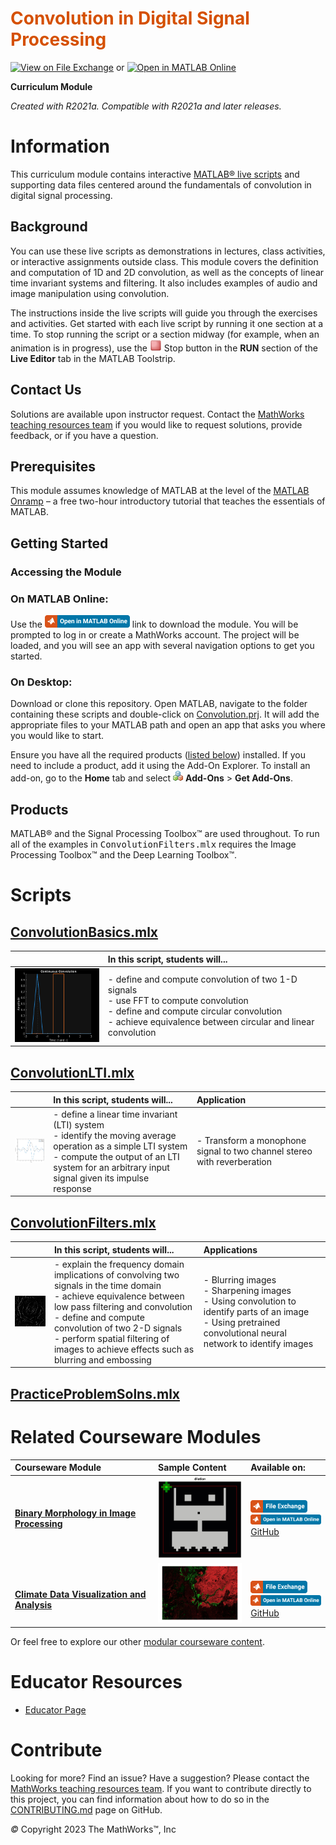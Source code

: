 
<a name="T_DEF03274"></a>
# <span style="color:rgb(213,80,0)">Convolution in Digital Signal Processing</span>
<a name="H_053613DF"></a>

[![View on File Exchange](https://www.mathworks.com/matlabcentral/images/matlab-file-exchange.svg)](https://www.mathworks.com/matlabcentral/fileexchange/97112-convolution-in-digital-signal-processing) or [![Open in MATLAB Online](https://www.mathworks.com/images/responsive/global/open-in-matlab-online.svg)](https://matlab.mathworks.com/open/github/v1?repo=MathWorks-Teaching-Resources/Convolution-Digital-Signal-Processing&project=Convolution.prj&file=README.mlx)

**Curriculum Module**

_Created with R2021a. Compatible with R2021a and later releases._

# Information

This curriculum module contains interactive [MATLAB® live scripts](https://www.mathworks.com/products/matlab/live-editor.html) and supporting data files centered around the fundamentals of convolution in digital signal processing. 

<a name="H_F00D98E4"></a>
## Background

You can use these live scripts as demonstrations in lectures, class activities, or interactive assignments outside class. This module covers the definition and computation of 1D and 2D convolution, as well as the concepts of linear time invariant systems and filtering. It also includes examples of audio and image manipulation using convolution.


The instructions inside the live scripts will guide you through the exercises and activities. Get started with each live script by running it one section at a time. To stop running the script or a section midway (for example, when an animation is in progress), use the <img src="Images/EndIcon.png" width="19" alt="EndIcon.png"> Stop button in the **RUN** section of the **Live Editor** tab in the MATLAB Toolstrip.

## Contact Us

Solutions are available upon instructor request. Contact the [MathWorks teaching resources team](mailto:onlineteaching@mathworks.com) if you would like to request solutions, provide feedback, or if you have a question.

<a name="H_30BC7141"></a>
## Prerequisites

This module assumes knowledge of MATLAB at the level of the [<u>MATLAB Onramp</u>](https://matlabacademy.mathworks.com/details/matlab-onramp/gettingstarted) – a free two-hour introductory tutorial that teaches the essentials of MATLAB.

<a name="H_330E72C3"></a>
## Getting Started
### Accessing the Module
### **On MATLAB Online:**

Use the [<img src="Images/OpenInMO.png" width="136" alt="OpenInMO.png">](https://matlab.mathworks.com/open/github/v1?repo=MathWorks-Teaching-Resources/Convolution-Digital-Signal-Processing&project=Convolution.prj) link to download the module. You will be prompted to log in or create a MathWorks account. The project will be loaded, and you will see an app with several navigation options to get you started.

### **On Desktop:**

Download or clone this repository. Open MATLAB, navigate to the folder containing these scripts and double-click on [Convolution.prj](https://matlab.mathworks.com/open/github/v1?repo=MathWorks-Teaching-Resources/Convolution-Digital-Signal-Processing&project=Convolution.prj). It will add the appropriate files to your MATLAB path and open an app that asks you where you would like to start. 


Ensure you have all the required products ([listed below](#H_E850B4FF)) installed. If you need to include a product, add it using the Add-On Explorer. To install an add-on, go to the **Home** tab and select  <img src="Images/AddOnsIcon.png" width="16" alt="AddOnsIcon.png"> **Add-Ons** > **Get Add-Ons**. 

<a name="H_E850B4FF"></a>
## Products

MATLAB® and the Signal Processing Toolbox™ are used throughout. To run all of the examples in <samp>ConvolutionFilters.mlx</samp> requires the Image Processing Toolbox™ and the Deep Learning Toolbox™.

<a name="H_E8C62B23"></a>
# Scripts
## [**ConvolutionBasics.mlx**](https://matlab.mathworks.com/open/github/v1?repo=MathWorks-Teaching-Resources/Convolution-Digital-Signal-Processing&project=Convolution.prj&file=ConvolutionBasics.mlx) 
|  | **In this script, students will...**  |
| :-- | :-- |
| <img src="Images/Conv1D.gif" width="171" alt="Conv1D.gif"> |-  define and compute convolution of two 1-D signals <br>-  use FFT to compute convolution <br>-  define and compute circular convolution <br>-  achieve equivalence between circular and linear convolution  |

## [**ConvolutionLTI.mlx**](https://matlab.mathworks.com/open/github/v1?repo=MathWorks-Teaching-Resources/Convolution-Digital-Signal-Processing&project=Convolution.prj&file=ConvolutionLTI.mlx) 
|  | **In this script, students will...** | **Application**  |
| :-- | :-- | :-- |
| <img src="Images/LTIPlot.png" width="171" alt="LTIPlot.png"> |-  define a linear time invariant (LTI) system <br>-  identify the moving average operation as a simple LTI system <br>-  compute the output of an LTI system for an arbitrary input signal given its impulse response |-  Transform a monophone signal to two channel stereo with reverberation  |

## [**ConvolutionFilters.mlx**](https://matlab.mathworks.com/open/github/v1?repo=MathWorks-Teaching-Resources/Convolution-Digital-Signal-Processing&project=Convolution.prj&file=ConvolutionFilters.mlx) 
|  | **In this script, students will...** | **Applications**  |
| :-- | :-- | :-- |
| <img src="Images/EmbossedRose.png" width="171" alt="EmbossedRose.png"> |-  explain the frequency domain implications of convolving two signals in the time domain <br>-  achieve equivalence between low pass filtering and convolution <br>-  define and compute convolution of two 2-D signals <br>-  perform spatial filtering of images to achieve effects such as blurring and embossing |-  Blurring images <br>-  Sharpening images <br>-  Using convolution to identify parts of an image <br>-  Using pretrained convolutional neural network to identify images  |

## [**PracticeProblemSolns.mlx**](https://matlab.mathworks.com/open/github/v1?repo=MathWorks-Teaching-Resources/Convolution-Digital-Signal-Processing&project=Convolution.prj&file=PracticeProblemSolns.mlx) 
# Related Courseware Modules
| **Courseware Module** | **Sample Content** | **Available on:**  |
| :-- | :-- | :-- |
| [**Binary Morphology in Image Processing**](https://www.mathworks.com/matlabcentral/fileexchange/94590-binary-morphology-in-image-processing) | <img src="Images/DilationAnimation.gif" width="171" alt="DilationAnimation.gif"> | [<img src="Images/OpenInFX.png" width="91" alt="OpenInFX.png">](https://www.mathworks.com/matlabcentral/fileexchange/94590-binary-morphology-in-image-processing)<br>[<img src="Images/OpenInMO.png" width="136" alt="OpenInMO.png">](https://matlab.mathworks.com/open/github/v1?repo=MathWorks-Teaching-Resources/Morphology-in-Image-Processing&project=Morphology.prj)<br>[GitHub](https://github.com/MathWorks-Teaching-Resources/Morphology-in-Image-Processing)  |
| <br>[**Climate Data Visualization and Analysis**](https://www.mathworks.com/matlabcentral/fileexchange/110125-climate-data-visualization-and-analysis) | <img src="Images/image_9.png" width="171" alt="image_9.png"> | <br>[<img src="Images/OpenInFX.png" width="91" alt="OpenInFX.png">](https://www.mathworks.com/matlabcentral/fileexchange/110125-climate-data-visualization-and-analysis)<br>[<img src="Images/OpenInMO.png" width="136" alt="OpenInMO.png">](https://matlab.mathworks.com/open/github/v1?repo=MathWorks-Teaching-Resources/Climate-Data-Visualization-and-Analysis&project=ClimateVis.prj)<br>[GitHub](https://github.com/MathWorks-Teaching-Resources/Climate-Data-Visualization-and-Analysis)  |


Or feel free to explore our other [modular courseware content](https://www.mathworks.com/matlabcentral/fileexchange/?q=tag%3A%22courseware+module%22&sort=downloads_desc_30d).

# Educator Resources
-  [Educator Page](https://www.mathworks.com/academia/educators.html) 
<a name="H_0FA5DA18"></a>
# Contribute 

Looking for more? Find an issue? Have a suggestion? Please contact the [MathWorks teaching resources team](mailto:%20onlineteaching@mathworks.com). If you want to contribute directly to this project, you can find information about how to do so in the [CONTRIBUTING.md](https://github.com/MathWorks-Teaching-Resources/Convolution-Digital-Signal-Processing/blob/release/CONTRIBUTING.md)  page on GitHub.


 *©* Copyright 2023 The MathWorks™, Inc



